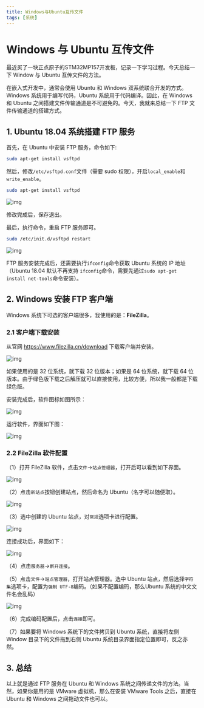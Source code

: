 ```yaml
---
title: Windows与Ubuntu互传文件
tags: [系统]
---
```


# Windows 与 Ubuntu 互传文件

最近买了一块正点原子的STM32MP157开发板，记录一下学习过程。今天总结一下 Window 与 Ubuntu 互传文件的方法。‍

在嵌入式开发中，通常会使用 Ubuntu 和 Windows 双系统联合开发的方式。Windows 系统用于编写代码，Ubuntu 系统用于代码编译。因此，在 Windows 和 Ubuntu 之间搭建文件传输通道是不可避免的。今天，我就来总结一下 FTP 文件传输通道的搭建方式。


## 1. Ubuntu 18.04 系统搭建 FTP 服务

首先，在 Ubuntu 中安装 FTP 服务，命令如下:

```bash
sudo apt-get install vsftpd
```

然后，修改`/etc/vsftpd.conf`文件（需要 sudo 权限），开启`local_enable`和`write_enable`。

```bash
sudo apt-get install vsftpd
```

![img](Windows与Ubuntu互传文件.assets/fffab67a6d81ea15517c60d4be799aaf.png)

修改完成后，保存退出。

最后，执行命令，重启 FTP 服务即可。

```bash
sudo /etc/init.d/vsftpd restart
```

![img](Windows与Ubuntu互传文件.assets/9483b384c22e33640ad5e950e6cc98b0.png)

FTP 服务安装完成后，还需要执行`ifconfig`命令获取 Ubuntu 系统的 IP 地址（Ubuntu 18.04 默认不再支持 `ifconfig`命令，需要先通过`sudo apt-get install net-tools`命令安装）。



## 2. Windows 安装 FTP 客户端

Windows 系统下可选的客户端很多，我使用的是：**FileZilla**。



### 2.1 客户端下载安装

从官网 https://www.filezilla.cn/download 下载客户端并安装。

![img](Windows与Ubuntu互传文件.assets/2bbd1b65cad3d170d5cd46116c9c7231.png)

如果使用的是 32 位系统，就下载 32 位版本；如果是 64 位系统，就下载 64 位版本。由于绿色版下载之后解压就可以直接使用，比较方便，所以我一般都是下载绿色版。

安装完成后，软件图标如图所示：

![img](Windows与Ubuntu互传文件.assets/98ae005745a00ac92e02a2e0f2d33b1c.png)

运行软件，界面如下图：

![img](Windows与Ubuntu互传文件.assets/2e1386b85eba2a0452b09034ae299ae1.png)



### 2.2 FileZilla 软件配置

（1）打开 FileZilla 软件，点击`文件`->`站点管理器`，打开后可以看到如下界面。

![img](Windows与Ubuntu互传文件.assets/bc8fac27774931c25db6ec5477110498.png)

（2）点击`新站点`按钮创建站点，然后命名为 Ubuntu（名字可以随便取）。

![img](Windows与Ubuntu互传文件.assets/b05607065445604703d61a097dd5ebc3.png)

（3）选中创建的 Ubuntu 站点，对`常规`选项卡进行配置。

![img](Windows与Ubuntu互传文件.assets/1c73e3ba9d20972550a83858017df76b.png)

连接成功后，界面如下：

![img](Windows与Ubuntu互传文件.assets/0cbfbf3c3e9eab5834de63397d2f5e1e.png)

（4）点击`服务器`->`断开连接`。

（5）点击`文件`->`站点管理器`，打开站点管理器。选中 Ubuntu 站点，然后选择`字符集`选项卡，配置为`强制 UTF-8`编码。（如果不配置编码，那么Ubuntu 系统的中文文件名会乱码）

![img](Windows与Ubuntu互传文件.assets/325161821ba8c766121350002622f314.png)

（6）完成编码配置后，点击`连接`即可。

（7）如果要将 Windows 系统下的文件拷贝到 Ubuntu 系统，直接将左侧 Window 目录下的文件拖到右侧 Ubuntu 系统目录界面指定位置即可，反之亦然。



## 3. 总结

以上就是通过 FTP 服务在 Ubuntu 和 Windows 系统之间传递文件的方法。当然，如果你是用的是 VMware 虚拟机，那么在安装 VMware Tools 之后，直接在 Ubuntu 和 Windows 之间拖动文件也可以。
